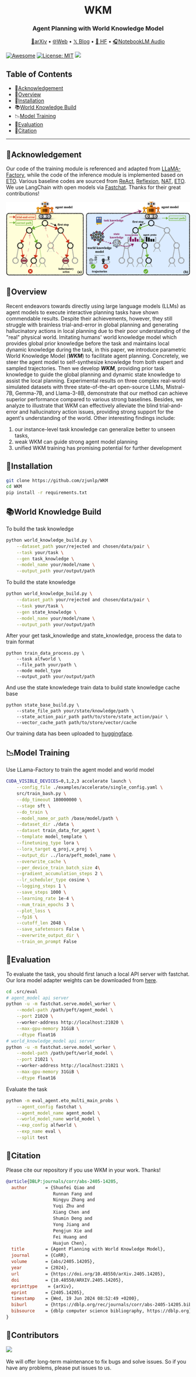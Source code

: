 <h1 align="center"> WKM </h1>
<h3 align="center"> Agent Planning with World Knowledge Model </h3>

<p align="center">
  <a href="https://arxiv.org/abs/2405.14205">📄arXiv</a> •
  <a href="https://www.zjukg.org/project/WKM/">🌐Web</a> •
    <a href="https://x.com/omarsar0/status/1793851075411296761">𝕏 Blog</a>
    •
    <a href="https://huggingface.co/collections/zjunlp/wkm-6684c611102213b6d8104f84">🤗 HF</a> •
    <a href="https://notebooklm.google.com/notebook/a3f13ad1-1bc9-4ab2-ace6-9ae4276bc970/audio">🎧NotebookLM Audio</a>


  
</p>

[![Awesome](https://awesome.re/badge.svg)](https://github.com/zjunlp/WKM) 
[![License: MIT](https://img.shields.io/badge/License-MIT-green.svg)](https://opensource.org/licenses/MIT)
![](https://img.shields.io/github/last-commit/zjunlp/WKM?color=green) 

## Table of Contents

- 🌻[Acknowledgement](#acknowledgement)
- 🌟[Overview](#overview)
- 🔧[Installation](#installation)
- 📚[World Knowledge Build](#world-knowledge-build)
- 📉[Model Training](#model-training)
- 🧐[Evaluation](#evaluation)
- 🚩[Citation](#citation)

---



## 🌻Acknowledgement

Our code of the training module is referenced and adapted from [LLaMA-Factory](https://github.com/hiyouga/LLaMA-Factory), while the code of the inference module is implemented based on [ETO](https://github.com/Yifan-Song793/ETO). Various baseline codes are sourced from [ReAct](https://github.com/ysymyth/ReAct), [Reflexion](https://github.com/noahshinn/reflexion), [NAT](https://github.com/reason-wang/nat), [ETO](https://github.com/Yifan-Song793/ETO). We use LangChain with open models via [Fastchat](https://github.com/lm-sys/FastChat/blob/main/docs/langchain_integration.md). Thanks for their great contributions!



![alt text](model_pic.png)

## 🌟Overview

Recent endeavors towards directly using large language models (LLMs) as agent models to execute interactive planning tasks have shown commendable results. Despite their achievements, however, they still struggle with brainless trial-and-error in global planning and generating hallucinatory actions in local planning due to their poor understanding of the "real" physical world. Imitating humans' world knowledge model which provides global prior knowledge before the task and maintains local dynamic knowledge during the task, in this paper, we introduce parametric World Knowledge Model (***WKM***) to facilitate agent planning. Concretely, we steer the agent model to self-synthesize knowledge from both expert and sampled trajectories. Then we develop ***WKM***, providing prior task knowledge to guide the global planning and dynamic state knowledge to assist the local planning. Experimental results on three complex real-world simulated datasets with three state-of-the-art open-source LLMs, Mistral-7B, Gemma-7B, and Llama-3-8B, demonstrate that our method can achieve superior performance compared to various strong baselines. Besides, we analyze to illustrate that WKM can effectively alleviate the blind trial-and-error and hallucinatory action issues, providing strong support for the agent's understanding of the world. 
Other interesting findings include: 
1) our instance-level task knowledge can generalize better to unseen tasks, 
2) weak WKM can guide strong agent model planning
3) unified WKM training has promising potential for further development



## 🔧Installation

```bash
git clone https://github.com/zjunlp/WKM
cd WKM
pip install -r requirements.txt
```

## 📚World Knowledge Build

To build the task knowledge
```sh
python world_knowledge_build.py \
    --dataset_path your/rejected and chosen/data/pair \
    --task your/task \
    --gen task_knowledge \
    --model_name your/model/name \
    --output_path your/output/path
```

To build the state knowledge
```sh
python world_knowledge_build.py \
    --dataset_path your/rejected and chosen/data/pair \
    --task your/task \
    --gen state_knowledge \
    --model_name your/model/name \
    --output_path your/output/path
```

After your get task_knowledge and state_knowledge, process the data to train format
```
python train_data_process.py \
    --task alfworld \
    --file_path your/path \
    --mode model_type
    --output_path your/output/path
```

And use the state knowledege train data to build state knowledge cache base
```
python state_base_build.py \
    --state_file_path your/state/knowledge/path \
    --state_action_pair_path path/to/store/state_action/pair \
    --vector_cache_path path/to/store/vector/cache
```
Our training data has been uploaded to [huggingface](https://huggingface.co/datasets/zjunlp/WKM-train-data).

## 📉Model Training

Use LLama-Factory to train the agent model and world model 
```sh
CUDA_VISIBLE_DEVICES=0,1,2,3 accelerate launch \
    --config_file ./examples/accelerate/single_config.yaml \
    src/train_bash.py \
    --ddp_timeout 180000000 \
    --stage sft \
    --do_train \
    --model_name_or_path /base/model/path \
    --dataset_dir ./data \
    --dataset train_data_for_agent \
    --template model_template \
    --finetuning_type lora \
    --lora_target q_proj,v_proj \
    --output_dir ../lora/peft_model_name \
    --overwrite_cache \
    --per_device_train_batch_size 4\
    --gradient_accumulation_steps 2 \
    --lr_scheduler_type cosine \
    --logging_steps 1 \
    --save_steps 1000 \
    --learning_rate 1e-4 \
    --num_train_epochs 3 \
    --plot_loss \
    --fp16 \
    --cutoff_len 2048 \
    --save_safetensors False \
    --overwrite_output_dir \
    --train_on_prompt False
```

## 🧐Evaluation


To evaluate the task, you should first lanuch a local API server with fastchat. Our lora model adapter weights can be downloaded from [here](https://huggingface.co/collections/zjunlp/wkm-6684c611102213b6d8104f84).
```sh
cd .src/eval
# agent_model api server
python -u -m fastchat.serve.model_worker \
    --model-path /path/peft/agent_model \
    --port 21020 \ 
    --worker-address http://localhost:21020 \
    --max-gpu-memory 31GiB \
    --dtype float16
# world_knowledge_model api server
python -u -m fastchat.serve.model_worker \
    --model-path /path/peft/world_model \
    --port 21021 \ 
    --worker-address http://localhost:21021 \
    --max-gpu-memory 31GiB \
    --dtype float16
```

Evaluate the task
```sh
python -m eval_agent.eto_multi_main_probs \
    --agent_config fastchat \
    --agent_model_name agent_model \
    --world_model_name world_model \
    --exp_config alfworld \
    --exp_name eval \
    --split test
```

## 🚩Citation

Please cite our repository if you use WKM in your work. Thanks!

```bibtex
@article{DBLP:journals/corr/abs-2405-14205,
  author       = {Shuofei Qiao and
                  Runnan Fang and
                  Ningyu Zhang and
                  Yuqi Zhu and
                  Xiang Chen and
                  Shumin Deng and
                  Yong Jiang and
                  Pengjun Xie and
                  Fei Huang and
                  Huajun Chen},
  title        = {Agent Planning with World Knowledge Model},
  journal      = {CoRR},
  volume       = {abs/2405.14205},
  year         = {2024},
  url          = {https://doi.org/10.48550/arXiv.2405.14205},
  doi          = {10.48550/ARXIV.2405.14205},
  eprinttype    = {arXiv},
  eprint       = {2405.14205},
  timestamp    = {Wed, 19 Jun 2024 08:52:49 +0200},
  biburl       = {https://dblp.org/rec/journals/corr/abs-2405-14205.bib},
  bibsource    = {dblp computer science bibliography, https://dblp.org}
}
```



## 🎉Contributors

<a href="https://github.com/zjunlp/WKM/graphs/contributors">
  <img src="https://contrib.rocks/image?repo=zjunlp/WKM" /></a>

We will offer long-term maintenance to fix bugs and solve issues. So if you have any problems, please put issues to us.
